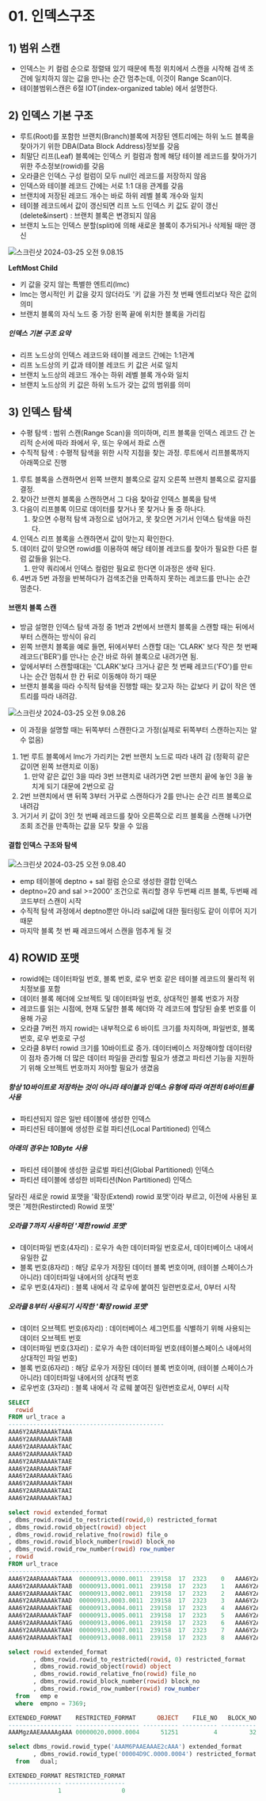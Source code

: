# 01. 인덱스구조



## 1) 범위 스캔

- 인덱스는 키 컬럼 순으로 정렬돼 있기 때문에 특정 위치에서 스캔을 시작해 검색 조건에 일치하지 않는 값을 만나는 순간 멈추는데, 이것이 Range Scan이다.
- 테이블범위스캔은 6절 IOT(index-organized table) 에서 설명한다.



## 2) 인덱스 기본 구조

- 루트(Root)를 포함한 브랜치(Branch)블록에 저장된 엔트리에는 하위 노드 블록을 찾아가기 위한 DBA(Data Block Address)정보를 갖음
- 최말단 리프(Leaf) 블록에는 인덱스 키 컬럼과 함께 해당 테이블 레코드를 찾아가기 위한 주소정보(rowid)를 갖음
- 오라클은 인덱스 구성 컬럼이 모두 null인 레코드를 저장하지 않음
- 인덱스와 테이블 레코드 간에는 서로 1:1 대응 관계를 갖음
- 브랜치에 저장된 레코드 개수는 바로 하위 레벨 블록 개수와 일치
- 테이블 레코드에서 값이 갱신되면 리프 노드 인덱스 키 값도 같이 갱신(delete&insert) : 브랜치 블록은 변경되지 않음
- 브랜치 노드는 인덱스 분할(split)에 의해 새로운 블록이 추가되거나 삭제될 때만 갱신



![스크린샷 2024-03-25 오전 9.08.15](../../img/074.png)



**LeftMost Child**

- 키 값을 갖지 않는 특별한 엔트리(lmc)
- lmc는 명시적인 키 값을 갖지 않더라도 '키 값을 가진 첫 번째 엔트리보다 작은 값의 의미
- 브랜치 블록의 자식 노드 중 가장 왼쪽 끝에 위치한 블록을 가리킴



##### 인덱스 기본 구조 요약

- 리프 노드상의 인덱스 레코드와 테이블 레코드 간에는 1:1관계
- 리프 노드상의 키 값과 테이블 레코드 키 값은 서로 일치
- 브랜치 노드상의 레코드 개수는 하위 레벨 블록 개수와 일치
- 브랜치 노드상의 키 값은 하위 노드가 갖는 값의 범위를 의미



## 3) 인덱스 탐색

- 수평 탐색 : 범위 스캔(Range Scan)을 의미하며, 리프 블록을 인덱스 레코드 간 논리적 순서에 따라 좌에서 우, 또는 우에서 좌로 스캔
- 수직적 탐색 : 수평적 탐색을 위한 시작 지점을 찾는 과정. 루트에서 리프블록까지 아래쪽으로 진행



1. 루트 블록을 스캔하면서 왼쪽 브랜치 블록으로 갈지 오른쪽 브랜치 블록으로 갈지를 결정.
2. 찾아간 브랜치 블록을 스캔하면서 그 다음 찾아갈 인덱스 블록을 탐색
3. 다음이 리프블록 이므로 데이터를 찾거나 못 찾거나 둘 중 하나다.
   1. 찾으면 수평적 탐색 과정으로 넘어가고, 못 찾으면 거기서 인덱스 탐색을 마친다.
4. 인덱스 리프 블록을 스캔하면서 값이 맞는지 확인한다.
5. 데이터 값이 맞으면 rowid를 이용하여 해당 테이블 레코드를 찾아가 필요한 다른 컬럼 값들을 읽는다.
   1. 만약 쿼리에서 인덱스 컬럼만 필요로 한다면 이과정은 생략 된다.
6. 4번과 5번 과정을 반복하다가 검색조건을 만족하지 못하는 레코드를 만나는 순간 멈춘다.



#### 브랜치 블록 스캔

- 방금 설명한 인덱스 탐색 과정 중 1번과 2번에서 브랜치 블록을 스캔할 때는 뒤에서부터 스캔하는 방식이 유리
- 왼쪽 브랜치 블록을 예로 들면, 뒤에서부터 스캔할 대는 'CLARK' 보다 작은 첫 번째 레코드('BER')를 만나는 순간 바로 하위 블록으로 내려가면 됨.
- 앞에서부터 스캔할때대는 'CLARK'보다 크거나 같은 첫 번째 레코드('FO')를 만ㅌ나는 순간 멈춰서 한 칸 뒤로 이동해야 하기 때문
- 브랜치 블록을 따라 수직적 탐색을 진행할 때는 찾고자 하는 값보다 키 값이 작은 엔트리를 따라 내려감.



![스크린샷 2024-03-25 오전 9.08.26](../../img/075.png)



- 이 과정을 설명할 때는 뒤쪽부터 스캔한다고 가정(실제로 뒤쪽부터 스캔하는지는 알 수 없음)



1. 1번 루트 블록에서 lmc가 가리키는 2번 브랜치 노드로 따라 내려 감 (정확히 같은 값이면 왼쪽 브랜치로 이동)
   1. 만약 같은 값인 3을 따라 3번 브랜치로 내려가면 2번 브랜치 끝에 놓인 3을 놓치게 되기 대문에 2번으로 감
2. 2번 브랜치에서 맨 뒤쪽 3부터 거꾸로 스캔하다가 2를 만나는 순간 리프 블록으로 내려감
3. 거기서 키 값이 3인 첫 번째 레코드를 찾아 오른쪽으로 리프 블록을 스캔해 나가면 조회 조건을 만족하는 값을 모두 찾을 수 있음



#### 결합 인덱스 구조와 탐색

![스크린샷 2024-03-25 오전 9.08.40](../../img/076.png)



- emp 테이블에 deptno + sal 컬럼 순으로 생성한 결합 인덱스
- deptno=20 and sal >=2000' 조건으로 쿼리할 경우 두번째 리프 블록, 두번째 레코드부터 스캔이 시작
- 수직적 탐색 과정에서 deptno뿐만 아니라 sal값에 대한 필터링도 같이 이루어 지기 때문
- 마지막 블록 첫 번 째 레코드에서 스캔을 멈추게 될 것



## 4) ROWID 포맷

- rowid에는 데이터파일 번호, 블록 번호, 로우 번호 같은 테이블 레코드의 물리적 위치정보를 포함
- 데이터 블록 헤더에 오브젝트 및 데이터파일 번호, 상대적인 블록 번호가 저장
- 레코드를 읽는 시점에, 현재 도달한 블록 헤더와 각 레코드에 할당된 슬롯 번호를 이용해 가공
- 오라클 7버전 까지 rowid는 내부적으로 6 바이트 크기를 차지하며, 파일번호, 블록번호, 로우 번호로 구성
- 오라클 8부터 rowid 크기를 10바이트로 증가. 데이터베이스 저장해야할 데이터량이 점차 증가해 더 많은 데이터 파일을 관리할 필요가 생겼고 파티션 기능을 지원하기 위해 오브젝트 번호까지 저아할 필요가 생겼음



##### 항상 10바이트로 저장하는 것이 아니라 테이블과 인덱스 유형에 따라 여전히 6바이트를 사용

- 파티션되지 않은 일반 테이블에 생성한 인덱스
- 파티션된 테이블에 생성한 로컬 파티션(Local Partitioned) 인덱스



##### 아래의 경우는 10Byte 사용

- 파티션 테이블에 생성한 글로벌 파티션(Global Partitioned) 인덱스
- 파티션 테이블에 생성한 비파티션(Non Partitioned) 인덱스



달라진 새로운 rowid 포맷을 '확장(Extend) rowid 포맷'이라 부르고, 이전에 사용된 포맷은 '제한(Restircted) Rowid 포맷'



##### 오라클 7까지 사용하던 '제한 rowid 포맷'

- 데이터파일 번호(4자리) : 로우가 속한 데이터파일 번호로서, 데이터베이스 내에서 유일한 값
- 블록 번호(8자리) : 해당 로우가 저장된 데이터 블록 번호이며, (테이블 스페이스가 아니라) 데이터파일 내에서의 상대적 번호
- 로우 번호(4자리) : 블록 내에서 각 로우에 붙여진 일련번호로서, 0부터 시작



##### 오라클 8부터 사용되기 시작한 '확장 rowid 포맷'

- 데이터 오브젝트 번호(6자리) : 데이터베이스 세그먼트를 식별하기 위해 사용되는 데이터 오브젝트 번호
- 데이터파일 번호(3자리) : 로우가 속한 데이터파일 번호(테이블스페이스 내에서의 상대적인 파일 번호)
- 블록 번호(6자리) : 해당 로우가 저장된 데이터 블록 번호이며, (테이블 스페이스가 아니라) 데이터파일 내에서의 상대적 번호
- 로우번호 (3자리) : 블록 내에서 각 로웨 붙여진 일련번호로서, 0부터 시작



~~~sql
SELECT 
  rowid 
FROM url_trace a 
--------------------------------------------
AAA6Y2AARAAAAkTAAA
AAA6Y2AARAAAAkTAAB
AAA6Y2AARAAAAkTAAC
AAA6Y2AARAAAAkTAAD
AAA6Y2AARAAAAkTAAE
AAA6Y2AARAAAAkTAAF
AAA6Y2AARAAAAkTAAG
AAA6Y2AARAAAAkTAAH
AAA6Y2AARAAAAkTAAI
AAA6Y2AARAAAAkTAAJ 
~~~



~~~sql
select rowid extended_format 
, dbms_rowid.rowid_to_restricted(rowid,0) restricted_format
, dbms_rowid.rowid_object(rowid) object
, dbms_rowid.rowid_relative_fno(rowid) file_o
, dbms_rowid.rowid_block_number(rowid) block_no
, dbms_rowid.rowid_row_number(rowid) row_number
, rowid 
FROM url_trace 
--------------------------------------------
AAA6Y2AARAAAAkTAAA	00000913.0000.0011	239158	17	2323	0	AAA6Y2AARAAAAkTAAA
AAA6Y2AARAAAAkTAAB	00000913.0001.0011	239158	17	2323	1	AAA6Y2AARAAAAkTAAB
AAA6Y2AARAAAAkTAAC	00000913.0002.0011	239158	17	2323	2	AAA6Y2AARAAAAkTAAC
AAA6Y2AARAAAAkTAAD	00000913.0003.0011	239158	17	2323	3	AAA6Y2AARAAAAkTAAD
AAA6Y2AARAAAAkTAAE	00000913.0004.0011	239158	17	2323	4	AAA6Y2AARAAAAkTAAE
AAA6Y2AARAAAAkTAAF	00000913.0005.0011	239158	17	2323	5	AAA6Y2AARAAAAkTAAF
AAA6Y2AARAAAAkTAAG	00000913.0006.0011	239158	17	2323	6	AAA6Y2AARAAAAkTAAG
AAA6Y2AARAAAAkTAAH	00000913.0007.0011	239158	17	2323	7	AAA6Y2AARAAAAkTAAH
AAA6Y2AARAAAAkTAAI	00000913.0008.0011	239158	17	2323	8	AAA6Y2AARAAAAkTAAI
~~~





```sql
select rowid extended_format
       , dbms_rowid.rowid_to_restricted(rowid, 0) restricted_format
       , dbms_rowid.rowid_object(rowid) object
       , dbms_rowid.rowid_relative_fno(rowid) file_no
       , dbms_rowid.rowid_block_number(rowid) block_no
       , dbms_rowid.rowid_row_number(rowid) row_number
  from   emp e
  where  empno = 7369;

EXTENDED_FORMAT    RESTRICTED_FORMAT      OBJECT    FILE_NO   BLOCK_NO ROW_NUMBER
------------------ ------------------ ---------- ---------- ---------- ----------
AAAMgzAAEAAAAAgAAA 00000020.0000.0004      51251          4         32          0

select dbms_rowid.rowid_type('AAAM6PAAEAAAE2cAAA') extended_format
       , dbms_rowid.rowid_type('00004D9C.0000.0004') restricted_format
  from   dual;

EXTENDED_FORMAT RESTRICTED_FORMAT
--------------- -----------------
              1                 0
```